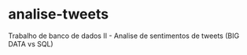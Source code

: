 # analise-tweets
Trabalho de banco de dados II - Analise de sentimentos de tweets (BIG DATA vs SQL)
